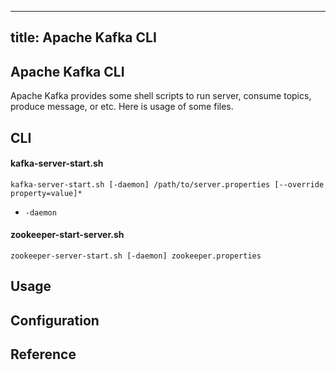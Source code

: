 
---
title: Apache Kafka CLI
---

## Apache Kafka CLI
Apache Kafka provides some shell scripts to run server, consume topics, produce message, or etc.
Here is usage of some files.

## CLI


#### kafka-server-start.sh

```
kafka-server-start.sh [-daemon] /path/to/server.properties [--override property=value]*
```

- `-daemon`


#### zookeeper-start-server.sh

```
zookeeper-server-start.sh [-daemon] zookeeper.properties
```

## Usage

## Configuration

## Reference
